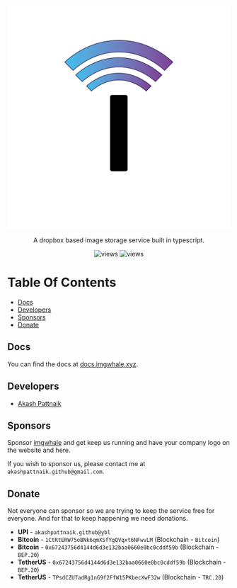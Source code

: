 <p align="center"><img width="512px" src="./.github/ImgWhale.png"></p>

<p align="center">A dropbox based image storage service built in typescript.</p>
<p align="center"><img src="https://stats.imgwhale.xyz/views" alt="views"> <img src="https://stats.imgwhale.xyz/apiUsage" alt="views"></p>

# Table Of Contents

- [Docs](#docs)
- [Developers](#developers)
- [Sponsors](#sponsors)
- [Donate](#donate)

## Docs

You can find the docs at [docs.imgwhale.xyz](https://docs.imgwhale.xyz/).

## Developers

- [Akash Pattnaik](https://github.com/BLUE-DEVIL1134)

## Sponsors

Sponsor [imgwhale](https://imgwhale.xyz) and get keep us running and have your company logo on the website and here.

If you wish to sponsor us, please contact me at `akashpattnaik.github@gmail.com`.

## Donate

Not everyone can sponsor so we are trying to keep the service free for everyone.
And for that to keep happening we need donations.

- **UPI** - `akashpattnaik.github@ybl`
- **Bitcoin** - `1CtRtERW75oBNk6qmXSfYgQVqxt6NFwvLM` (Blockchain - `Bitcoin`)
- **Bitcoin** - `0x67243756d4144d6d3e132baa0660e0bc0cddf59b` (Blockchain - `BEP.20`)
- **TetherUS** - `0x67243756d4144d6d3e132baa0660e0bc0cddf59b` (Blockchain - `BEP.20`)
- **TetherUS** - `TPsdCZUTadRg1nG9f2FfW15PKbecXwF32w` (Blockchain - `TRC.20`)
